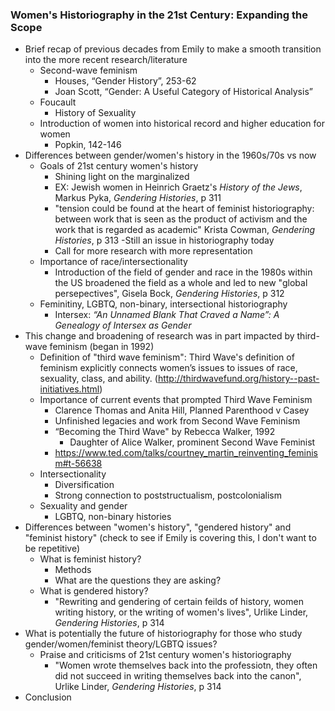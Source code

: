 ### Women's Historiography in the 21st Century: Expanding the Scope
- Brief recap of previous decades from Emily to make a smooth transition into the more recent research/literature
  - Second-wave feminism
    - Houses, “Gender History”, 253-62
    - Joan Scott, “Gender: A Useful Category of Historical Analysis”
  - Foucault
    - History of Sexuality
  - Introduction of women into historical record and higher education for women
    - Popkin, 142-146
- Differences between gender/women's history in the 1960s/70s vs now 
  - Goals of 21st century women's history
    - Shining light on the marginalized
     - EX: Jewish women in Heinrich Graetz's *History of the Jews*, Markus Pyka, *Gendering Histories*, p 311
     - "tension could be found at the heart of feminist historiography: between work that is seen as the product of activism and the work that is regarded as academic" Krista Cowman, *Gendering Histories*, p 313
         -Still an issue in historiography today
    - Call for more research with more representation 
  - Importance of race/intersectionality
    - Introduction of the field of gender and race in the 1980s within the US broadened the field as a whole and led to new  "global persepectives", Gisela Bock, *Gendering Histories*, p 312 
  - Feminitiny, LGBTQ, non-binary, intersectional historiography
     - Intersex: *“An Unnamed Blank That Craved a Name”: A Genealogy of Intersex as Gender*
- This change and broadening of research was in part impacted by third-wave feminism (began in 1992)
   - Definition of "third wave feminism": Third Wave's definition of feminism explicitly connects women’s issues to issues of race, sexuality, class, and ability. (http://thirdwavefund.org/history--past-initiatives.html) 
    - Importance of current events that prompted Third Wave Feminism 
      - Clarence Thomas and Anita Hill, Planned Parenthood v Casey
      - Unfinished legacies and work from Second Wave Feminism
      - “Becoming the Third Wave" by Rebecca Walker, 1992
        - Daughter of Alice Walker, prominent Second Wave Feminist
      - https://www.ted.com/talks/courtney_martin_reinventing_feminism#t-56638
  - Intersectionality
    - Diversification
    - Strong connection to poststructualism, postcolonialism
  - Sexuality and gender
    - LGBTQ, non-binary histories
- Differences between "women's history", "gendered history" and "feminist history" (check to see if Emily is covering this, I don't want to be repetitive) 
  - What is feminist history?
    - Methods
    - What are the questions they are asking?
  - What is gendered history?
    - "Rewriting and gendering of certain feilds of history, women writing history, or the writing of women's lives", Urlike Linder, *Gendering Histories*, p 314 
- What is potentially the future of historiography for those who study gender/women/feminist theory/LGBTQ issues?
  - Praise and criticisms of 21st century women's historiography
    - "Women wrote themselves back into the professiotn, they often did not succeed in writing themselves back into the canon", Urlike Linder, *Gendering Histories*, p 314   
- Conclusion

